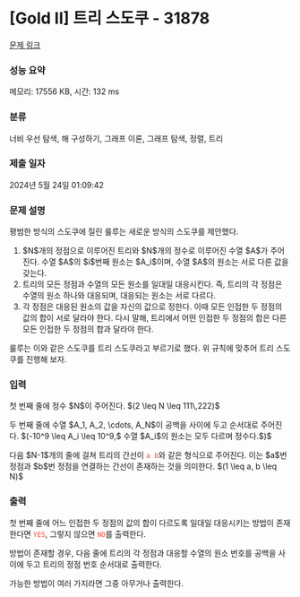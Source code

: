 # [Gold II] 트리 스도쿠 - 31878 

[문제 링크](https://www.acmicpc.net/problem/31878) 

### 성능 요약

메모리: 17556 KB, 시간: 132 ms

### 분류

너비 우선 탐색, 해 구성하기, 그래프 이론, 그래프 탐색, 정렬, 트리

### 제출 일자

2024년 5월 24일 01:09:42

### 문제 설명

<p>평범한 방식의 스도쿠에 질린 룰루는 새로운 방식의 스도쿠를 제안했다.</p>

<ol>
	<li>$N$개의 정점으로 이루어진 트리와 $N$개의 정수로 이루어진 수열 $A$가 주어진다. 수열 $A$의 $i$번째 원소는 $A_i$이며, 수열 $A$의 원소는 서로 다른 값을 갖는다.</li>
	<li>트리의 모든 정점과 수열의 모든 원소를 일대일 대응시킨다. 즉, 트리의 각 정점은 수열의 원소 하나와 대응되며, 대응되는 원소는 서로 다르다.</li>
	<li>각 정점은 대응된 원소의 값을 자신의 값으로 정한다. 이때 모든 인접한 두 정점의 값의 합이 서로 달라야 한다. 다시 말해, 트리에서 어떤 인접한 두 정점의 합은 다른 모든 인접한 두 정점의 합과 달라야 한다.</li>
</ol>

<p>룰루는 이와 같은 스도쿠를 트리 스도쿠라고 부르기로 했다. 위 규칙에 맞추어 트리 스도쿠를 진행해 보자.</p>

### 입력 

 <p>첫 번째 줄에 정수 $N$이 주어진다. $(2 \leq N \leq 111\,222)$</p>

<p>두 번째 줄에 수열 $A_1, A_2, \cdots, A_N$이 공백을 사이에 두고 순서대로 주어진다. $(-10^9 \leq A_i \leq 10^9,$ 수열 $A_i$의 원소는 모두 다르며 정수다.$)$</p>

<p>다음 $N-1$개의 줄에 걸쳐 트리의 간선이 <span style="color:#e74c3c;"><code>a b</code></span>와 같은 형식으로 주어<span style="display: none;"> </span>진다. 이는 $a$번 정점과 $b$번 정점을 연결하는 간선이 존재하는 것을 의미한다. $(1 \leq a, b \leq N)$</p>

### 출력 

 <p>첫 번째 줄에 어느 인접한 두 정점의 값의 합이 다르도록 일대일 대응시키는 방법이 존재한다면 <span style="color:#e74c3c;"><code>YES</code></span>, 그렇지 않으면 <span style="color:#e74c3c;"><code>NO</code></span>를 출력한다.</p>

<p>방법이 존재할 경우, 다음 줄에 트리의 각 정점과 대응할 수열의 원소 번호를 공백을 사이에 두고 트리의 정점 번호 순서대로 출력한다.</p>

<p>가능한 방법이 여러 가지라면 그중 아무거나 출력한다.</p>

